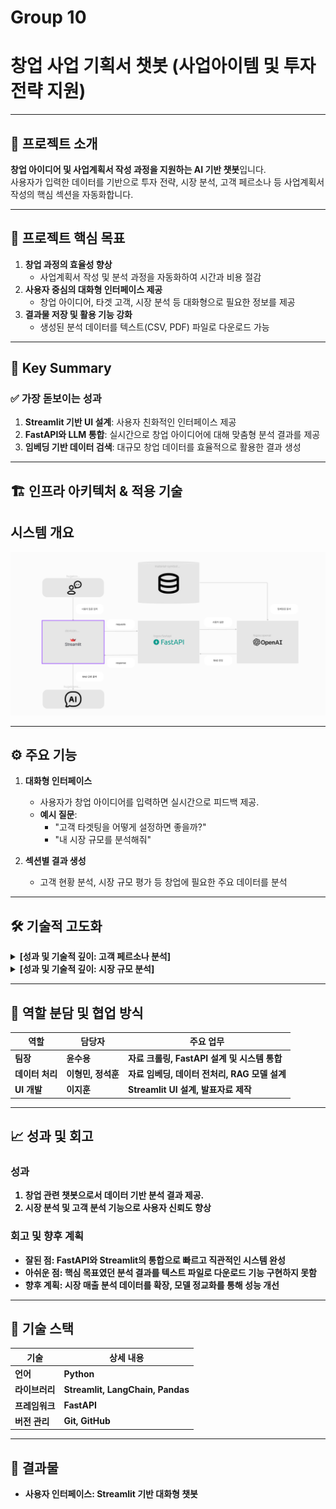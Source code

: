 # Group 10

# **창업 사업 기획서 챗봇 (사업아이템 및 투자전략 지원)**

---

## 📌 프로젝트 소개  
**창업 아이디어 및 사업계획서 작성 과정을 지원하는 AI 기반 챗봇**입니다.  
사용자가 입력한 데이터를 기반으로 투자 전략, 시장 분석, 고객 페르소나 등 사업계획서 작성의 핵심 섹션을 자동화합니다.  

---

## 🎯 프로젝트 핵심 목표  

1. **창업 과정의 효율성 향상**  
   - 사업계획서 작성 및 분석 과정을 자동화하여 시간과 비용 절감  
2. **사용자 중심의 대화형 인터페이스 제공**  
   - 창업 아이디어, 타겟 고객, 시장 분석 등 대화형으로 필요한 정보를 제공  
3. **결과물 저장 및 활용 기능 강화**  
   - 생성된 분석 데이터를 텍스트(CSV, PDF) 파일로 다운로드 가능

---

## 🌟 Key Summary  

### ✅ **가장 돋보이는 성과**  
1. **Streamlit 기반 UI 설계**: 사용자 친화적인 인터페이스 제공
2. **FastAPI와 LLM 통합**: 실시간으로 창업 아이디어에 대해 맞춤형 분석 결과를 제공 
3. **임베딩 기반 데이터 검색**: 대규모 창업 데이터를 효율적으로 활용한 결과 생성 

---

## 🏗️ 인프라 아키텍처 & 적용 기술  

## 시스템 개요

![시스템 개요 다이어그램](images/시스템개요.png)

---

## ⚙️ 주요 기능

1. **대화형 인터페이스**
    - 사용자가 창업 아이디어를 입력하면 실시간으로 피드백 제공.
    - **예시 질문**:
      - "고객 타겟팅을 어떻게 설정하면 좋을까?"
      - "내 시장 규모를 분석해줘"

2. **섹션별 결과 생성**
    - 고객 현황 분석, 시장 규모 평가 등 창업에 필요한 주요 데이터를 분석

---

## 🛠️ 기술적 고도화

<details>
<summary><strong>[성과 및 기술적 깊이: 고객 페르소나 분석]<strong></summary>

### **[구현한 기능]**
- 고객 데이터를 분석하고 타겟 고객의 특징을 도출하는 기능

### **[주요 로직]**
- LangChain 기반의 LLM과 데이터 임베딩 기술을 사용하여 입력된 데이터를 분석
- 데이터를 토큰화하고 주요 패턴을 시각화하여 사용자에게 제공

### **[배경 및 요구사항]**
1. **배경**: 창업 초기 단계에서 타겟 고객을 명확히 설정하는 것이 성공의 핵심
2. **요구사항**: 입력 데이터를 분석하여 연령, 관심사, 주요 니즈 등의 고객들을 파악

### **[의사결정 및 성과]**
- **기술 도입**: Langchain을 사용하여 빠르고 정확한 데이터 처리
- **결과**: 고객 맞춤 텍스트가 생성 정확도가 개선됨

</details>

<details>
<summary><strong>[성과 및 기술적 깊이: 시장 규모 분석]<strong></summary>

### **[문제 정의]**
- 시장 규모를 추정할 때 데이터를 체계적으로 정리하고 제공하는 기능이 부족

### **[해결 과정]**
1. **임베딩 기반 데이터 검색**: 관련 데이터베이스에서 정확한 시장 데이터를 추출.
2. **FastAPI와 통합**: 실시간 응답 속도를 유지하면서 대량 데이터를 처리

### **[결과]**
- 분석 결과 응답 시간 단축
- 시장 규모 추정 정확도 상승

</details>

---

## 🤝 역할 분담 및 협업 방식

| 역할          | 담당자         | 주요 업무                              |
|---------------|---------------|---------------------------------------|
| **팀장**      | 윤수용         | 자료 크롤링, FastAPI 설계 및 시스템 통합 |
| **데이터 처리** | 이형민, 정석훈 | 자료 임베딩, 데이터 전처리, RAG 모델 설계 |
| **UI 개발**    | 이지훈         | Streamlit UI 설계, 발표자료 제작        |

---

## 📈 성과 및 회고

### **성과**
1. 창업 관련 챗봇으로서 데이터 기반 분석 결과 제공.
2. 시장 분석 및 고객 분석 기능으로 **사용자 신뢰도 향상**

### **회고 및 향후 계획**
- **잘된 점**: FastAPI와 Streamlit의 통합으로 빠르고 직관적인 시스템 완성
- **아쉬운 점**: 핵심 목표였던 분석 결과를 텍스트 파일로 다운로드 기능 구현하지 못함
- **향후 계획**: 시장 매출 분석 데이터를 확장, 모델 정교화를 통해 성능 개선

---

## 🔧 기술 스택

| 기술         | 상세 내용              |
|--------------|-----------------------|
| **언어**     | Python               |
| **라이브러리** | Streamlit, LangChain, Pandas |
| **프레임워크** | FastAPI             |
| **버전 관리** | Git, GitHub          |

---

## 📂 결과물

- **사용자 인터페이스**: Streamlit 기반 대화형 챗봇
